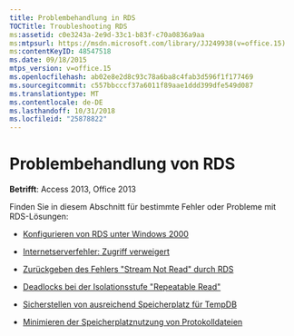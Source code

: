 ```yaml
---
title: Problembehandlung in RDS
TOCTitle: Troubleshooting RDS
ms:assetid: c0e3243a-2e9d-33c1-b83f-c70a0836a9aa
ms:mtpsurl: https://msdn.microsoft.com/library/JJ249938(v=office.15)
ms:contentKeyID: 48547518
ms.date: 09/18/2015
mtps_version: v=office.15
ms.openlocfilehash: ab02e8e2d8c93c78a6ba8c4fab3d596f1f177469
ms.sourcegitcommit: c557bbcccf37a6011f89aae1ddd399dfe549d087
ms.translationtype: MT
ms.contentlocale: de-DE
ms.lasthandoff: 10/31/2018
ms.locfileid: "25878822"
---
```

# <a name="troubleshooting-rds"></a>Problembehandlung von RDS


**Betrifft**: Access 2013, Office 2013

Finden Sie in diesem Abschnitt für bestimmte Fehler oder Probleme mit RDS-Lösungen:

- [Konfigurieren von RDS unter Windows 2000](configuring-rds-on-windows-2000.md)

- [Internetserverfehler: Zugriff verweigert](internet-server-error-access-denied.md)

- [Zurückgeben des Fehlers "Stream Not Read" durch RDS](rds-returns-stream-not-read-error.md)

- [Deadlocks bei der Isolationsstufe "Repeatable Read"](deadlocks-with-read-repeatable-isolation-level.md)

- [Sicherstellen von ausreichend Speicherplatz für TempDB](ensuring-sufficient-tempdb-space.md)

- [Minimieren der Speicherplatznutzung von Protokolldateien](minimizing-log-file-space-usage.md)

